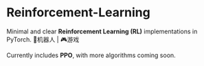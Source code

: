 # Reinforcement-Learning

Minimal and clear **Reinforcement Learning (RL)** implementations in PyTorch. 🤖机器人 | 🎮游戏

Currently includes **PPO**, with more algorithms coming soon.
